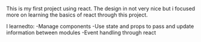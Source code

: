This is my first project using react. The design in not very nice but i focused more on learning the basics of react through this project.

I learnedto:
-Manage components
-Use state and props to pass and update information between modules
-Event handling through react